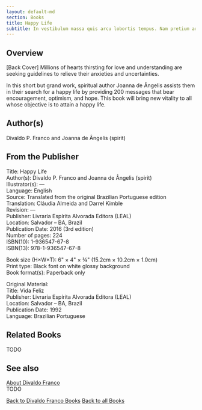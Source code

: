 ```yaml
---
layout: default-md
section: Books
title: Happy Life
subtitle: In vestibulum massa quis arcu lobortis tempus. Nam pretium arcu in odio vulputate luctus.
---
```


## Overview

[Back Cover] Millions of hearts thirsting for love and understanding are seeking guidelines to relieve their anxieties and uncertainties.

In this short but grand work, spiritual author Joanna de Ângelis assists them in their search for a happy life by providing 200 messages that bear encouragement, optimism, and hope. This book will bring new vitality to all whose objective is to attain a happy life.

## Author(s)
Divaldo P. Franco and Joanna de Ângelis (spirit)

## From the Publisher
Title: 	Happy Life  
Author(s): 	Divaldo P. Franco and Joanna de Ângelis (spirit)  
Illustrator(s): 	—  
Language: 	English  
Source: 	Translated from the original Brazilian Portuguese edition  
Translation: 	Cláudia Almeida and Darrel Kimble  
Revision: 	—  
Publisher: 	Livraria Espírita Alvorada Editora (LEAL)  
Location: 	Salvador – BA, Brazil  
Publication Date: 	2016 (3rd edition)  
Number of pages: 	224  
ISBN(10): 	1-936547-67-8  
ISBN(13): 	978-1-936547-67-8  
	  
	  
Book size (H×W×T): 	6" × 4" × ⅜" (15.2cm × 10.2cm × 1.0cm)  
Print type: 	Black font on white glossy background  
Book format(s): 	Paperback only  
  
   
Original Material:  
Title: 	Vida Feliz  
Publisher: 	Livraria Espírita Alvorada Editora (LEAL)  
Location: 	Salvador – BA, Brazil  
Publication Date: 	1992  
Language: 	Brazilian Portuguese  

## Related Books
TODO

## See also
[About Divaldo Franco](/profile/divaldo-franco)  
TODO


<a href="/books/divaldo-franco" class="button">Back to Divaldo Franco Books</a>
<a href="/books" class="button">Back to all Books</a>

